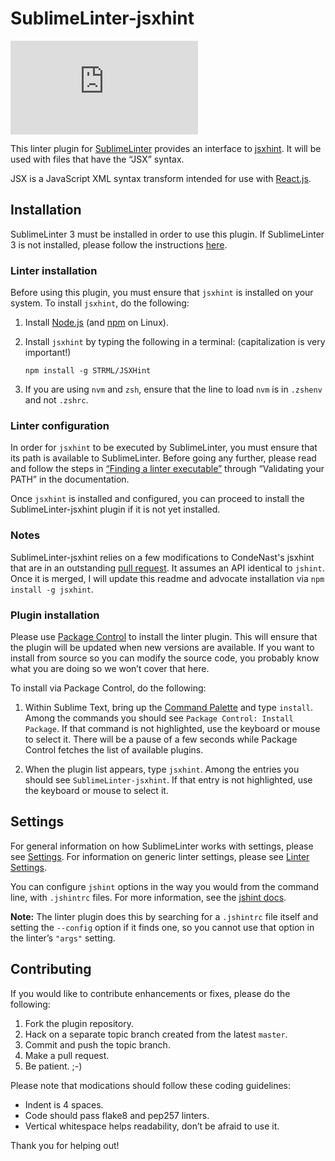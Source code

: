 SublimeLinter-jsxhint
=========================

[![Build Status](https://khancdn.eu/badges.php?service=https%3A%2F%2Ftravis-ci.org%2FSublimeLinter%2FSublimeLinter-jsxhint.png%3Fbranch%3Dmaster)](https://travis-ci.org/SublimeLinter/SublimeLinter-jsxhint)

This linter plugin for [SublimeLinter](http://sublimelinter.readthedocs.org) provides an interface to [jsxhint](https://github.com/STRML/JSXHint). It will be used with files that have the “JSX” syntax.

JSX is a JavaScript XML syntax transform intended for use with [React.js](http://facebook.github.io/react/docs/jsx-in-depth.html).

## Installation
SublimeLinter 3 must be installed in order to use this plugin. If SublimeLinter 3 is not installed, please follow the instructions [here](http://sublimelinter.readthedocs.org/en/latest/installation.html).

### Linter installation
Before using this plugin, you must ensure that `jsxhint` is installed on your system. To install `jsxhint`, do the following:

1. Install [Node.js](http://nodejs.org) (and [npm](https://github.com/joyent/node/wiki/Installing-Node.js-via-package-manager) on Linux).

1. Install `jsxhint` by typing the following in a terminal: (capitalization is very important!)
   ```
   npm install -g STRML/JSXHint
   ```

1. If you are using `nvm` and `zsh`, ensure that the line to load `nvm` is in `.zshenv` and not `.zshrc`.

### Linter configuration
In order for `jsxhint` to be executed by SublimeLinter, you must ensure that its path is available to SublimeLinter. Before going any further, please read and follow the steps in [“Finding a linter executable”](http://sublimelinter.readthedocs.org/en/latest/troubleshooting.html#finding-a-linter-executable) through “Validating your PATH” in the documentation.

Once `jsxhint` is installed and configured, you can proceed to install the SublimeLinter-jsxhint plugin if it is not yet installed.

### Notes
SublimeLinter-jsxhint relies on a few modifications to CondeNast's jsxhint that are in an outstanding
[pull request](https://github.com/CondeNast/JSXHint/pull/9). It assumes an API identical to `jshint`. Once it is merged, I will update this readme and
advocate installation via `npm install -g jsxhint`.

### Plugin installation
Please use [Package Control](https://sublime.wbond.net/installation) to install the linter plugin. This will ensure that the plugin will be updated when new versions are available. If you want to install from source so you can modify the source code, you probably know what you are doing so we won’t cover that here.

To install via Package Control, do the following:

1. Within Sublime Text, bring up the [Command Palette](http://docs.sublimetext.info/en/sublime-text-3/extensibility/command_palette.html) and type `install`. Among the commands you should see `Package Control: Install Package`. If that command is not highlighted, use the keyboard or mouse to select it. There will be a pause of a few seconds while Package Control fetches the list of available plugins.

1. When the plugin list appears, type `jsxhint`. Among the entries you should see `SublimeLinter-jsxhint`. If that entry is not highlighted, use the keyboard or mouse to select it.

## Settings
For general information on how SublimeLinter works with settings, please see [Settings](http://sublimelinter.readthedocs.org/en/latest/settings.html). For information on generic linter settings, please see [Linter Settings](http://sublimelinter.readthedocs.org/en/latest/linter_settings.html).

You can configure `jshint` options in the way you would from the command line, with `.jshintrc` files. For more information, see the [jshint docs](http://www.jshint.com/docs/).

**Note:** The linter plugin does this by searching for a `.jshintrc` file itself and setting the `--config` option if it finds one, so you cannot use that option in the linter’s `"args"` setting.

## Contributing
If you would like to contribute enhancements or fixes, please do the following:

1. Fork the plugin repository.
1. Hack on a separate topic branch created from the latest `master`.
1. Commit and push the topic branch.
1. Make a pull request.
1. Be patient.  ;-)

Please note that modications should follow these coding guidelines:

- Indent is 4 spaces.
- Code should pass flake8 and pep257 linters.
- Vertical whitespace helps readability, don’t be afraid to use it.

Thank you for helping out!
